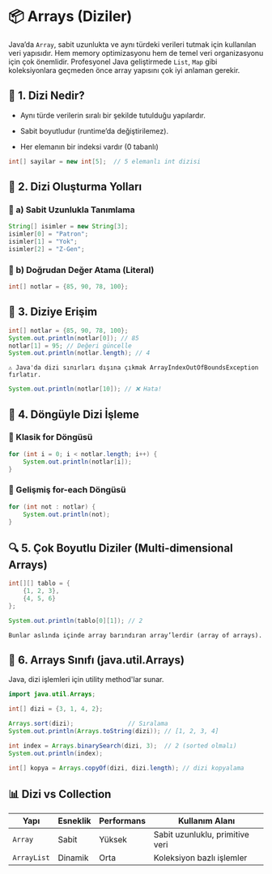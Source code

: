 # 📦 Arrays (Diziler)

Java’da `Array`, sabit uzunlukta ve aynı türdeki verileri tutmak için kullanılan veri yapısıdır. Hem memory optimizasyonu hem de temel veri organizasyonu için çok önemlidir. Profesyonel Java geliştirmede `List`, `Map` gibi koleksiyonlara geçmeden önce array yapısını çok iyi anlaman gerekir.

## 🧱 1. Dizi Nedir?

- Aynı türde verilerin sıralı bir şekilde tutulduğu yapılardır.

- Sabit boyutludur (runtime’da değiştirilemez).

- Her elemanın bir indeksi vardır (0 tabanlı)

```java
int[] sayilar = new int[5];  // 5 elemanlı int dizisi
```

## 📌 2. Dizi Oluşturma Yolları

### 🔹 a) Sabit Uzunlukla Tanımlama

```java
String[] isimler = new String[3];
isimler[0] = "Patron";
isimler[1] = "Yok";
isimler[2] = "Z-Gen";
```

### 🔹 b) Doğrudan Değer Atama (Literal)

```java
int[] notlar = {85, 90, 78, 100};
```

## 🔄 3. Diziye Erişim

```java
int[] notlar = {85, 90, 78, 100};
System.out.println(notlar[0]); // 85
notlar[1] = 95; // Değeri güncelle
System.out.println(notlar.length); // 4
```

`⚠️ Java'da dizi sınırları dışına çıkmak ArrayIndexOutOfBoundsException fırlatır.`

```java
System.out.println(notlar[10]); // ❌ Hata!
```

## 🧪 4. Döngüyle Dizi İşleme
### 🔸 Klasik for Döngüsü

```java
for (int i = 0; i < notlar.length; i++) {
    System.out.println(notlar[i]);
}
```

### 🔸 Gelişmiş for-each Döngüsü

```java
for (int not : notlar) {
    System.out.println(not);
}
```

## 🔍 5. Çok Boyutlu Diziler (Multi-dimensional Arrays)

```java
int[][] tablo = {
    {1, 2, 3},
    {4, 5, 6}
};

System.out.println(tablo[0][1]); // 2
```

`Bunlar aslında içinde array barındıran array’lerdir (array of arrays).`

## 🧠 6. Arrays Sınıfı (java.util.Arrays)

Java, dizi işlemleri için utility method'lar sunar.

```java
import java.util.Arrays;

int[] dizi = {3, 1, 4, 2};

Arrays.sort(dizi);               // Sıralama
System.out.println(Arrays.toString(dizi)); // [1, 2, 3, 4]

int index = Arrays.binarySearch(dizi, 3);  // 2 (sorted olmalı)
System.out.println(index);

int[] kopya = Arrays.copyOf(dizi, dizi.length); // dizi kopyalama
```

## 📊 Dizi vs Collection

| Yapı        | Esneklik | Performans | Kullanım Alanı                  |
| ----------- | -------- | ---------- | ------------------------------- |
| `Array`     | Sabit    | Yüksek     | Sabit uzunluklu, primitive veri |
| `ArrayList` | Dinamik  | Orta       | Koleksiyon bazlı işlemler       |




